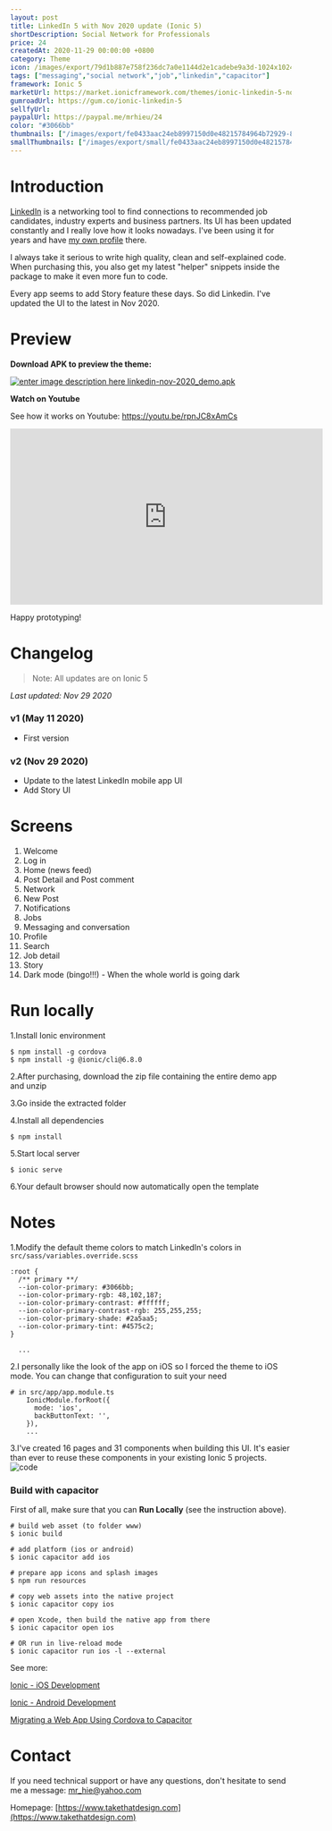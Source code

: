 ```yaml
---
layout: post
title: LinkedIn 5 with Nov 2020 update (Ionic 5)
shortDescription: Social Network for Professionals 
price: 24
createdAt: 2020-11-29 00:00:00 +0800
category: Theme
icon: /images/export/79d1b887e758f236dc7a0e1144d2e1cadebe9a3d-1024x1024.jpg
tags: ["messaging","social network","job","linkedin","capacitor"]
framework: Ionic 5
marketUrl: https://market.ionicframework.com/themes/ionic-linkedin-5-nov-2020
gumroadUrl: https://gum.co/ionic-linkedin-5
sellfyUrl: 
paypalUrl: https://paypal.me/mrhieu/24
color: "#3066bb"
thumbnails: ["/images/export/fe0433aac24eb8997150d0e48215784964b72929-828x1792.jpg","/images/export/0cee2b5cdd3d08fea74f3aaaeb330216cafc5ed9-828x1792.jpg","/images/export/98d06c09b7dda8fc49c3840991b05455c16ea169-828x1792.jpg","/images/export/2e5fd4bc0b7afb697867d73b290c730644a3ee7f-828x1792.jpg","/images/export/1dbe625d8e0c14be2ae4c402c72d3da39ee0cd39-828x1792.jpg","/images/export/fc9e5e27aba8f28ef087d3e1387f859102824829-828x1792.jpg","/images/export/07bf1315006a8628b5723a487f94900f95147549-828x1792.jpg","/images/export/58ed9f951797cc24f7a3df95b75777fe24ec0497-828x1792.jpg","/images/export/3b862e5777f6203ea147bb2dc7ab7ea324840a73-828x1792.jpg","/images/export/b2438743c5cc4dda80826706426c6728cfb7eac8-828x1792.jpg","/images/export/5a45316877f47d8bfad4336e7c14bc717e3bdfee-828x1792.jpg","/images/export/b0119c983e4ab68651d1f41ef2c06d6c1a281c85-828x1792.jpg"]
smallThumbnails: ["/images/export/small/fe0433aac24eb8997150d0e48215784964b72929-828x1792.jpg","/images/export/small/0cee2b5cdd3d08fea74f3aaaeb330216cafc5ed9-828x1792.jpg","/images/export/small/98d06c09b7dda8fc49c3840991b05455c16ea169-828x1792.jpg"]
---
```


# Introduction

[LinkedIn](https://www.linkedin.com/) is a networking tool to find connections to recommended job candidates, industry experts and business partners. Its UI has been updated constantly and I really love how it looks nowadays. I've been using it for years and have [my own profile](https://linkedin.com/in/hieupv) there. 

I always take it serious to write high quality, clean and self-explained code. When purchasing this, you also get my latest "helper" snippets inside the package to make it even more fun to code.

Every app seems to add Story feature these days. So did Linkedin. I've updated the UI to the latest in Nov 2020.

# Preview



**Download APK to preview the theme:** 

[![enter image description here](https://lh3.googleusercontent.com/MIkXV-iIhrxPG5tZn8QTglczrISwLwebr8QmCKcJFN6NL0eNLf5GqWltrefAZwzAwh2r4RPk=w96-h96-e365)
linkedin-nov-2020_demo.apk](https://bit.ly/2JitJF8)


**Watch on Youtube**

See how it works on Youtube: https://youtu.be/rpnJC8xAmCs

<iframe width="560" height="315" src="https://www.youtube.com/embed/rpnJC8xAmCs" frameborder="0" allow="accelerometer; autoplay; encrypted-media; gyroscope; picture-in-picture" allowfullscreen></iframe>


Happy prototyping!


# Changelog

> Note: All updates are on Ionic 5

*Last updated: Nov 29 2020*

### v1 (May 11 2020)

* First version

### v2 (Nov 29 2020)

* Update to the latest LinkedIn mobile app UI
* Add Story UI

# Screens

1. Welcome
2. Log in
3. Home (news feed)
4. Post Detail and Post comment
5. Network
6. New Post
7. Notifications
8. Jobs
9. Messaging and conversation
10. Profile
11. Search
12. Job detail
13. Story
14. Dark mode (bingo!!!) - When the whole world is going dark


# Run locally
1.Install Ionic environment

```
$ npm install -g cordova
$ npm install -g @ionic/cli@6.8.0
```

2.After purchasing, download the zip file containing the entire demo app and unzip

3.Go inside the extracted folder

4.Install all dependencies

```
$ npm install
```

5.Start local server
```
$ ionic serve
```

6.Your default browser should now automatically open the template


# Notes

1.Modify the default theme colors to match LinkedIn's colors in `src/sass/variables.override.scss`
```
:root {
  /** primary **/
  --ion-color-primary: #3066bb;
  --ion-color-primary-rgb: 48,102,187;
  --ion-color-primary-contrast: #ffffff;
  --ion-color-primary-contrast-rgb: 255,255,255;
  --ion-color-primary-shade: #2a5aa5;
  --ion-color-primary-tint: #4575c2;
}

  ...
```
2.I personally like the look of the app on iOS so I forced the theme to iOS mode. You can change that configuration to suit your need

```
# in src/app/app.module.ts
    IonicModule.forRoot({
      mode: 'ios',
      backButtonText: '',
    }),
    ...
```

3.I've created 16 pages and 31 components when building this UI. It's easier than ever to reuse these components in your existing Ionic 5 projects.
![code](https://user-images.githubusercontent.com/1593560/67623506-6b266680-f858-11e9-8e8e-085e4855bee3.png)



### Build with capacitor

First of all, make sure that you can **Run Locally** (see the instruction above).

```
# build web asset (to folder www)
$ ionic build

# add platform (ios or android)
$ ionic capacitor add ios

# prepare app icons and splash images
$ npm run resources

# copy web assets into the native project
$ ionic capacitor copy ios

# open Xcode, then build the native app from there
$ ionic capacitor open ios

# OR run in live-reload mode
$ ionic capacitor run ios -l --external
```

See more: 

[Ionic - iOS Development](https://ionicframework.com/docs/building/ios)

[Ionic - Android Development](https://ionicframework.com/docs/building/android)

[Migrating a Web App Using Cordova to Capacitor](https://capacitor.ionicframework.com/docs/cordova/migrating-from-cordova-to-capacitor/)

# Contact
If you need technical support or have any questions, don't hesitate to send me a message: [mr_hie@yahoo.com](mailto:mr_hie@yahoo.com)

Homepage: [https://www.takethatdesign.com](https://www.takethatdesign.com)
